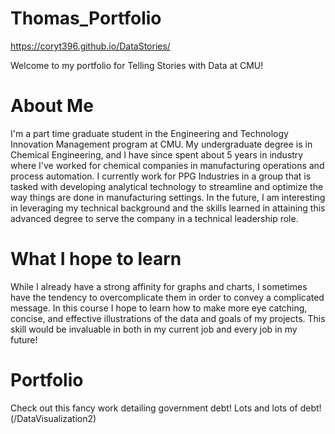 # Thomas_Portfolio

https://coryt396.github.io/DataStories/

Welcome to my portfolio for Telling Stories with Data at CMU!

# About Me

I'm a part time graduate student in the Engineering and Technology Innovation Management program at CMU. My undergraduate degree is in Chemical Engineering, and I have since spent about 5 years in industry where I've worked for chemical companies in manufacturing operations and process automation. I currently work for PPG Industries in a group that is tasked with developing analytical technology to streamline and optimize the way things are done in manufacturing settings. In the future, I am interesting in leveraging my technical background and the skills learned in attaining this advanced degree to serve the company in a technical leadership role. 

# What I hope to learn

While I already have a strong affinity for graphs and charts, I sometimes have the tendency to overcomplicate them in order to convey a complicated message. In this course I hope to learn how to make more eye catching, concise, and effective illustrations of the data and goals of my projects. This skill would be invaluable in  both in my current job and every job in my future!

# Portfolio

Check out this fancy work detailing government debt! Lots and lots of debt!
(/DataVisualization2)
